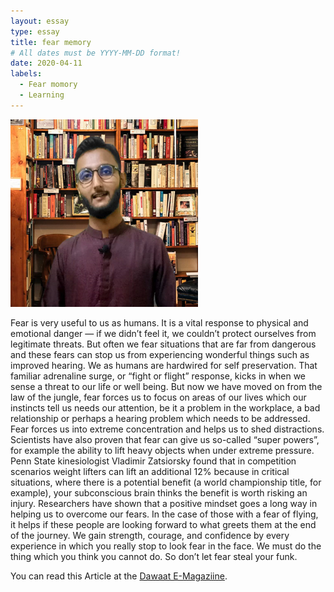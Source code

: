 ```yaml
---
layout: essay
type: essay
title: fear memory
# All dates must be YYYY-MM-DD format!
date: 2020-04-11
labels:
  - Fear momory
  - Learning
---
```


<img class="ui tiny left circular floated image" src="../images/atta.png">

Fear is very useful to us as humans. It is a vital response to physical and emotional danger — if we didn’t feel it, we couldn’t protect ourselves from legitimate threats. But often we fear situations that are far from dangerous and these fears can stop us from experiencing wonderful things such as improved hearing.
We as humans are hardwired for self preservation. That familiar adrenaline surge, or “fight or flight” response, kicks in when we sense a threat to our life or well being. But now we have moved on from the law of the jungle, fear forces us to focus on areas of our lives which our instincts tell us needs our attention, be it a problem in the workplace, a bad relationship or perhaps a hearing problem which needs to be addressed. Fear forces us into extreme concentration and helps us to shed distractions. Scientists have also proven that fear can give us so-called “super powers”, for example the ability to lift heavy objects when under extreme pressure. Penn State kinesiologist Vladimir Zatsiorsky found that in competition scenarios weight lifters can lift an additional 12% because in critical situations, where there is a potential benefit (a world championship title, for example), your subconscious brain thinks the benefit is worth risking an injury.
Researchers have shown that a positive mindset goes a long way in helping us to overcome our fears. In the case of those with a fear of flying, it helps if these people are looking forward to what greets them at the end of the journey.
We gain strength, courage, and confidence by every experience in which you really stop to look fear in the face. We must do the thing which you think you cannot do. So don’t let fear steal your funk.







You can read this Article at the [Dawaat E-Magaziine](https://www.dawaat.org/?p=1282).
